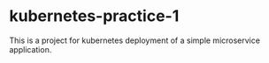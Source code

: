 # kubernetes-practice-1
This is a project for kubernetes deployment of a simple microservice application.
